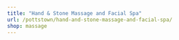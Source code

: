 ```yaml
---
title: "Hand & Stone Massage and Facial Spa"
url: /pottstown/hand-and-stone-massage-and-facial-spa/
shop: massage
---
```

